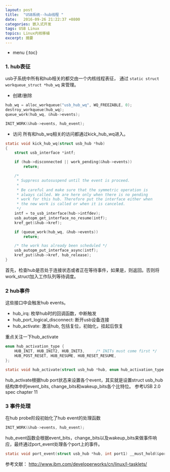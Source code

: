 ```yaml
---
layout: post
title:  "USB系统--hub线程 "
date:   2016-09-26 21:22:37 +0800
categories: 嵌入式开发
tags: USB Linux
topics: Linux内核移植
excerpt: 摘要
---
```


* menu
{:toc}

### 1. hub表征
usb子系统中所有和hub相关的都交由一个内核线程表征， 通过
`static struct workqueue_struct *hub_wq`
来管理。

- 创建/删除

```c
hub_wq = alloc_workqueue("usb_hub_wq", WQ_FREEZABLE, 0);
destroy_workqueue(hub_wq);
queue_work(hub_wq, &hub->events);

INIT_WORK(&hub->events, hub_event);
```

- 访问
所有和hub_wq相关的访问都通过kick_hub_wq进入。

```c
static void kick_hub_wq(struct usb_hub *hub)
{
	struct usb_interface *intf;

	if (hub->disconnected || work_pending(&hub->events))
		return;

	/*
	 * Suppress autosuspend until the event is proceed.
	 *
	 * Be careful and make sure that the symmetric operation is
	 * always called. We are here only when there is no pending
	 * work for this hub. Therefore put the interface either when
	 * the new work is called or when it is canceled.
	 */
	intf = to_usb_interface(hub->intfdev);
	usb_autopm_get_interface_no_resume(intf);
	kref_get(&hub->kref);

	if (queue_work(hub_wq, &hub->events))
		return;

	/* the work has already been scheduled */
	usb_autopm_put_interface_async(intf);
	kref_put(&hub->kref, hub_release);
}
```

首先，检查hub是否处于连接状态或者正在等待事件，如果是，则返回。否则将work_struct加入工作队列等待调度。

### 2 hub事件
这些接口中会触发hub events。

- hub_irq: 枚举hub时的回调函数，中断触发
- hub_port_logical_disconnect: 断开usb设备连接
- hub_activate: 激活hub, 包括复位，初始化，挂起后恢复

重点关注一下hub_activate

```c
enum hub_activation_type {
	HUB_INIT, HUB_INIT2, HUB_INIT3,		/* INITs must come first */
	HUB_POST_RESET, HUB_RESUME, HUB_RESET_RESUME,
};

static void hub_activate(struct usb_hub *hub, enum hub_activation_type type);
```

hub_activate根据hub port状态来设置各个event，其实就是设置struct usb_hub结构体中的event_bits, change_bits和wakeup_bits各个比特位。
参考USB 2.0 spec chapter 11

### 3 事件处理
在hub probe阶段初始化了hub event的处理函数

```c
INIT_WORK(&hub->events, hub_event);
```

hub_event函数会根据event_bits，change_bits以及wakeup_bits来做事件响应，最终通过port_event处理各个port上的事件。

```c
static void port_event(struct usb_hub *hub, int port1) __must_hold(&port_dev->status_lock)
```

参考文献： http://www.ibm.com/developerworks/cn/linux/l-tasklets/
